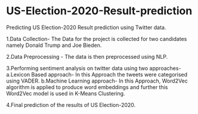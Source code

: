 # US-Election-2020-Result-prediction
Predicting US Election-2020 Result prediction using Twitter data.

1.Data Collection- The Data for the project is collected for two candidates namely Donald Trump and Joe Bieden.

2.Data Preprocessing - The data is then preprocessed using NLP.

3.Performing sentiment analysis on twitter data using two approaches-
  a.Lexicon Based approach- In this Approach the tweets were categorised using VADER. 
  b.Machine Learning approach- In this Approach, Word2Vec algorithm is applied to produce word embeddings and further this Word2Vec model is used in K-Means Clustering.
  
4.Final prediction of the results of US Election-2020.
